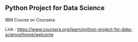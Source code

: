 ## Python Project for Data Science

IBM Course on Coursera

Link : https://www.coursera.org/learn/python-project-for-data-science/home/welcome
